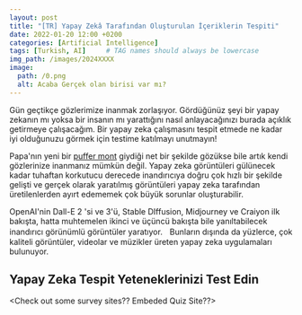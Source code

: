 ```yaml
---
layout: post
title: "[TR] Yapay Zekâ Tarafından Oluşturulan İçeriklerin Tespiti"
date: 2022-01-20 12:00 +0200
categories: [Artificial Intelligence]
tags: [Turkish, AI]     # TAG names should always be lowercase
img_path: /images/2024XXXX
image:
  path: /0.png
  alt: Acaba Gerçek olan birisi var mı?
---
```


Gün geçtikçe gözlerimize inanmak zorlaşıyor. Gördüğünüz şeyi bir yapay zekanın mı yoksa bir insanın mı yarattığını nasıl anlayacağınızı burada açıklık getirmeye çalışacağım. Bir yapay zeka çalışmasını tespit etmede ne kadar iyi olduğunuzu görmek için testime katılmayı unutmayın!

Papa'nın yeni bir [puffer mont](https://www.gq.com/story/pope-puffer-jacket-midjourney-ai-meme) giydiği net bir şekilde gözükse bile artık kendi gözlerinize inanmanız mümkün değil. Yapay zeka görüntüleri gülünecek kadar tuhaftan korkutucu derecede inandırıcıya doğru çok hızlı bir şekilde gelişti ve gerçek olarak yaratılmış görüntüleri yapay zeka tarafından üretilenlerden ayırt edememek çok büyük sorunlar oluşturabilir.

OpenAI'nin Dall-E 2 'si ve 3'ü, Stable DIffusion, Midjourney ve Craiyon ilk bakışta, hatta muhtemelen ikinci ve üçüncü bakışta bile yanıltabilecek inandırıcı görünümlü görüntüler yaratıyor.ﾠBunların dışında da yüzlerce, çok kaliteli görüntüler, videolar ve müzikler üreten yapay zeka uygulamaları bulunuyor.


## Yapay Zeka Tespit Yeteneklerinizi Test Edin

<Check out some survey sites?? Embeded Quiz Site??>